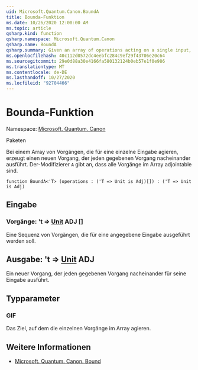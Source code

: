 ```yaml
---
uid: Microsoft.Quantum.Canon.BoundA
title: Bounda-Funktion
ms.date: 10/26/2020 12:00:00 AM
ms.topic: article
qsharp.kind: function
qsharp.namespace: Microsoft.Quantum.Canon
qsharp.name: BoundA
qsharp.summary: Given an array of operations acting on a single input, produces a new operation that performs each given operation in sequence. The modifier `A` indicates that all operations in the array are adjointable.
ms.openlocfilehash: 40c112d0572dc4eebfc284c9ef29f43706e20c64
ms.sourcegitcommit: 29e0d88a30e4166fa580132124b0eb57e1f0e986
ms.translationtype: MT
ms.contentlocale: de-DE
ms.lasthandoff: 10/27/2020
ms.locfileid: "92704466"
---
```

# <a name="bounda-function"></a>Bounda-Funktion

Namespace: [Microsoft. Quantum. Canon](xref:Microsoft.Quantum.Canon)

Paketen [](https://nuget.org/packages/)


Bei einem Array von Vorgängen, die für eine einzelne Eingabe agieren, erzeugt einen neuen Vorgang, der jeden gegebenen Vorgang nacheinander ausführt.
Der-Modifizierer `A` gibt an, dass alle Vorgänge im Array adjointable sind.

```qsharp
function BoundA<'T> (operations : ('T => Unit is Adj)[]) : ('T => Unit is Adj)
```


## <a name="input"></a>Eingabe

### <a name="operations--t--unit-adj"></a>Vorgänge: 't => [Unit](xref:microsoft.quantum.lang-ref.unit) ADJ []

Eine Sequenz von Vorgängen, die für eine angegebene Eingabe ausgeführt werden soll.



## <a name="output--t--unit-adj"></a>Ausgabe: 't => [Unit](xref:microsoft.quantum.lang-ref.unit) ADJ

Ein neuer Vorgang, der jeden gegebenen Vorgang nacheinander für seine Eingabe ausführt.

## <a name="type-parameters"></a>Typparameter

### <a name="t"></a>GIF

Das Ziel, auf dem die einzelnen Vorgänge im Array agieren.

## <a name="see-also"></a>Weitere Informationen

- [Microsoft. Quantum. Canon. Bound](xref:Microsoft.Quantum.Canon.Bound)
